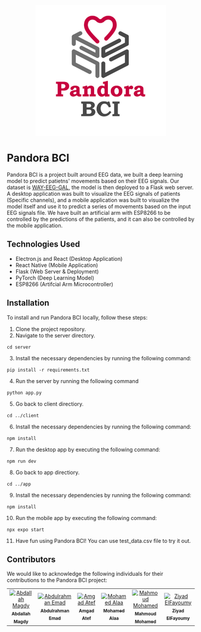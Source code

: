 <div align="center">
  <img src="app/assets/logo.png" height="350px" />
</div>

# Pandora BCI

Pandora BCI is a project built around EEG data, we built a deep learning model to predict patietns' movements based on their EEG signals. Our dataset is [WAY-EEG-GAL](https://www.nature.com/articles/sdata201447), the model is then deployed to a Flask web server. A desktop application was built to visualize the EEG signals of patients (Specific channels), and a mobile application was built to visualize the model itself and use it to predict a series of movements based on the input EEG signals file. We have built an artificial arm with ESP8266 to be controlled by the predictions of the patients, and it can also be controlled by the mobile application.

## Technologies Used

- Electron.js and React (Desktop Application)
- React Native (Mobile Application)
- Flask (Web Server & Deployment)
- PyTorch (Deep Learning Model)
- ESP8266 (Artifcial Arm Microcontroller)

## Installation

To install and run Pandora BCI locally, follow these steps:

1. Clone the project repository.
2. Navigate to the server directory.

```
cd server
```

3. Install the necessary dependencies by running the following command:

```
pip install -r requirements.txt
```

4. Run the server by running the following command

```
python app.py
```

5. Go back to client directiory.

```
cd ../client
```

6. Install the necessary dependencies by running the following command:

```
npm install
```

7. Run the desktop app by executing the following command:

```
npm run dev
```

8. Go back to app directiory.

```
cd ../app
```

9. Install the necessary dependencies by running the following command:

```
npm install
```

10. Run the mobile app by executing the following command:

```
npx expo start
```

11. Have fun using Pandora BCI! You can use test_data.csv file to try it out.

## Contributors

We would like to acknowledge the following individuals for their contributions to the Pandora BCI project:

<table>
  <tr>
    <td align="center">
      <a href="https://github.com/Bodykudo" target="_black">
        <img
          src="https://avatars.githubusercontent.com/u/17731926?v=4"
          width="150px;"
          alt="Abdallah Magdy"
        />
        <br />
        <sub><b>Abdallah Magdy</b></sub></a
      >
    </td>
    <td align="center">
      <a href="https://github.com/abduelrahmanemad" target="_black">
        <img
          src="https://avatars.githubusercontent.com/u/104274128?v=4"
          width="150px;"
          alt="Abdulrahman Emad"
        />
        <br />
        <sub><b>Abdulrahman Emad</b></sub></a
      >
    </td>
    <td align="center">
      <a href="https://github.com/amg-eng" target="_black">
        <img
          src="https://avatars.githubusercontent.com/u/101107538?v=4"
          width="150px;"
          alt="Amgad Atef"
        />
        <br />
        <sub><b>Amgad Atef</b></sub></a
      >
    </td>
    <td align="center">
      <a href="https://github.com/MohamedAlaaAli" target="_black">
        <img
          src="https://avatars.githubusercontent.com/u/94873742?v=4"
          width="150px;"
          alt="Mohamed Alaa"
        />
        <br />
        <sub><b>Mohamed Alaa</b></sub></a
      >
    </td>
    <td align="center">
      <a href="https://github.com/Mahmoudm007" target="_black">
        <img
          src="https://avatars.githubusercontent.com/u/101353088?v=4"
          width="150px;"
          alt="Mahmoud Mohamed"
        />
        <br />
        <sub><b>Mahmoud Mohamed</b></sub></a
      >
    </td>
    <td align="center">
      <a href="https://github.com/zoz-hf" target="_black">
        <img
          src="https://avatars.githubusercontent.com/u/99608059?v=4"
          width="150px;"
          alt="Ziyad ElFayoumy"
        />
        <br />
        <sub><b>Ziyad ElFayoumy</b></sub></a
      >
    </td>
  </tr>
</table>
